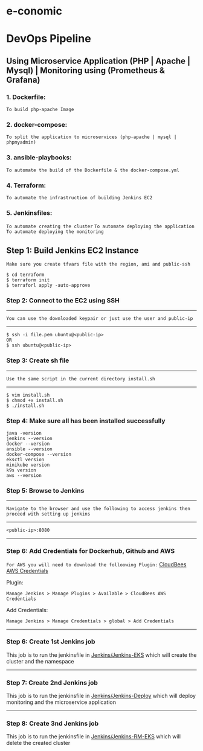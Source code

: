 # e-conomic

# DevOps Pipeline

## Using Microservice Application (PHP | Apache | Mysql) | Monitoring using (Prometheus & Grafana)

### 1. Dockerfile:

`To build php-apache Image`

### 2. docker-compose:

`To split the application to microservices (php-apache | mysql | phpmyadmin)`

### 3. ansible-playbooks:

`To automate the build of the Dockerfile & the docker-compose.yml`

### 4. Terraform:

`To automate the infrastruction of building Jenkins EC2`

### 5. Jenkinsfiles:

`To automate creating the cluster`
`To automate deploying the application`
`To automate deploying the monitoring`

## Step 1: Build Jenkins EC2 Instance

`Make sure you create tfvars file with the region, ami and public-ssh`

```
$ cd terraform
$ terraform init
$ terraforl apply -auto-approve
```

### Step 2: Connect to the EC2 using SSH

---

`You can use the downloaded keypair or just use the user and public-ip`

---

```
$ ssh -i file.pem ubuntu@<public-ip>
OR
$ ssh ubuntu@<public-ip>
```

### Step 3: Create sh file

---

`Use the same script in the current directory install.sh`

---

```
$ vim install.sh
$ chmod +x install.sh
$ ./install.sh
```

### Step 4: Make sure all has been installed successfully

```
java -version
jenkins --version
docker --version
ansible --version
docker-compose --version
eksctl version
minikube version
k9s version
aws --version
```

### Step 5: Browse to Jenkins

---

`Navigate to the browser and use the following to access jenkins then proceed with setting up jenkins`

---

```
<public-ip>:8080
```

---

### Step 6: Add Credentials for Dockerhub, Github and AWS

`For AWS you will need to download the folloowing Plugin:` [CloudBees AWS Credentials](https://plugins.jenkins.io/aws-credentials/)

Plugin:

```
Manage Jenkins > Manage Plugins > Available > CloudBees AWS Credentials
```

Add Credentials:

```
Manage Jenkins > Manage Credentials > global > Add Credentials
```

---

### Step 6: Create 1st Jenkins job

This job is to run the jenkinsfile in [Jenkins/Jenkins-EKS](https://github.com/johnbedeir/e-conomic/tree/dev/Jenkins/Jenkins-Deploy) which will create the cluster and the namespace

---

### Step 7: Create 2nd Jenkins job

This job is to run the jenkinsfile in [Jenkins/Jenkins-Deploy](https://github.com/johnbedeir/e-conomic/tree/dev/Jenkins/Jenkins-EKS) which will deploy monitoring and the microservice application

---

### Step 8: Create 3nd Jenkins job

This job is to run the jenkinsfile in [Jenkins/Jenkins-RM-EKS](https://github.com/johnbedeir/e-conomic/tree/dev/Jenkins/Jenkins-RM-EKS) which will delete the created cluster
